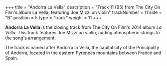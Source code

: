 +++
title = "Andorra La Vella"
description = "Track 11 (B5) from The City On Film's album La Vella, featuring Joe Mizzi on violin"
trackNumber = 11
side = "B"
position = 5
type = "track"
weight = 11
+++

**Andorra La Vella** is the closing track from The City On Film's 2014 album *La Vella*. This track features Joe Mizzi on violin, adding atmospheric strings to the song's arrangement.

The track is named after Andorra la Vella, the capital city of the Principality of Andorra, located in the eastern Pyrenees mountains between France and Spain.
